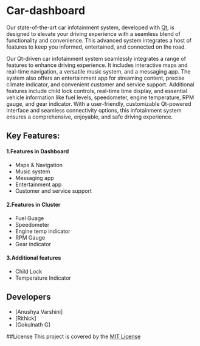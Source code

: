 # Car-dashboard

Our state-of-the-art car infotainment system, developed with [Qt](https://www.qt.io/), is designed to elevate your driving experience with a seamless blend of functionality and convenience. This advanced system integrates a host of features to keep you informed, entertained, and connected on the road.

Our Qt-driven car infotainment system seamlessly integrates a range of features to enhance driving experience. It includes interactive maps and real-time navigation, a versatile music system, and a messaging app. The system also offers an entertainment app for streaming content, precise climate indicator, and convenient customer and service support. Additional features include child lock controls, real-time time display, and essential vehicle information like fuel levels, speedometer, engine temperature, RPM gauge, and gear indicator. With a user-friendly, customizable Qt-powered interface and seamless connectivity options, this infotainment system ensures a comprehensive, enjoyable, and safe driving experience.

## Key Features:

#### 1.Features in Dashboard
   * Maps & Navigation
   * Music system
   * Messaging app
   * Entertainment app
   * Customer and service support

#### 2.Features in Cluster
   * Fuel Guage
   * Speedometer
   * Engine temp indicator
   * RPM Gauge
   * Gear indicator

#### 3.Additional features
   * Child Lock
   * Temperature Indicator
     
## Developers
   * [Anushya Varshini]
   * [Rithick]
   * [Gokulnath G]

##License
  This project is covered by the [MIT License]()
